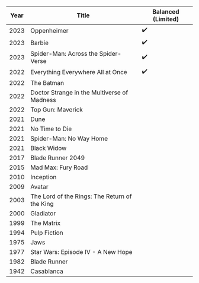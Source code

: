 
| Year | Title                                         | Balanced (Limited) |
| ---- | --------------------------------------------- | ------------------ |
| 2023 | Oppenheimer                                   | ✔️                 |
| 2023 | Barbie                                        | ✔️                 |
| 2023 | Spider-Man: Across the Spider-Verse           | ✔️                 |
| 2022 | Everything Everywhere All at Once             | ✔️                 |
| 2022 | The Batman                                    |                    |
| 2022 | Doctor Strange in the Multiverse of Madness   |                    |
| 2022 | Top Gun: Maverick                             |                    |
| 2021 | Dune                                          |                    |
| 2021 | No Time to Die                                |                    |
| 2021 | Spider-Man: No Way Home                       |                    |
| 2021 | Black Widow                                   |                    |
| 2017 | Blade Runner 2049                             |                    |
| 2015 | Mad Max: Fury Road                            |                    |
| 2010 | Inception                                     |                    |
| 2009 | Avatar                                        |                    |
| 2003 | The Lord of the Rings: The Return of the King |                    |
| 2000 | Gladiator                                     |                    |
| 1999 | The Matrix                                    |                    |
| 1994 | Pulp Fiction                                  |                    |
| 1975 | Jaws                                          |                    |
| 1977 | Star Wars: Episode IV - A New Hope            |                    |
| 1982 | Blade Runner                                  |                    |
| 1942 | Casablanca                                    |                    |

